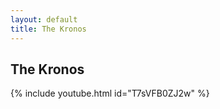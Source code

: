 ```yaml
---
layout: default
title: The Kronos
---
```


## The Kronos

{% include youtube.html id="T7sVFB0ZJ2w" %}
